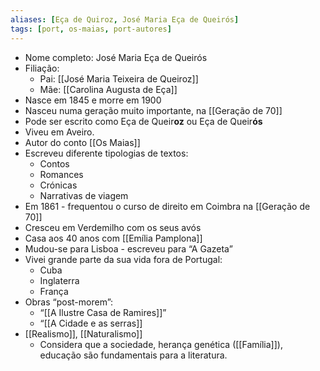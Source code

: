 ```yaml
---
aliases: [Eça de Quiroz, José Maria Eça de Queirós]
tags: [port, os-maias, port-autores]
---
```


- Nome completo: José Maria Eça de Queirós
- Filiação:
	- Pai: [[José Maria Teixeira de Queiroz]]
	- Mãe: [[Carolina Augusta de Eça]]
- Nasce em 1845 e morre em 1900
- Nasceu numa geração muito importante, na [[Geração de 70]]
- Pode ser escrito como Eça de Queir**oz** ou Eça de Queir**ós**
- Viveu em Aveiro.
- Autor do conto [[Os Maias]]
- Escreveu diferente tipologias de textos:
	- Contos
	- Romances
	- Crónicas
	- Narrativas de viagem
- Em 1861 - frequentou o curso de direito em Coimbra na [[Geração de 70]]
- Cresceu em Verdemilho com os seus avós
- Casa aos 40 anos com [[Emília Pamplona]]
- Mudou-se para Lisboa - escreveu para “A Gazeta”
- Vivei grande parte da sua vida fora de Portugal:
	- Cuba
	- Inglaterra
	- França
- Obras “post-morem”:
	- “[[A Ilustre Casa de Ramires]]”
	- “[[A Cidade e as serras]]
- [[Realismo]], [[Naturalismo]]
	- Considera que a sociedade, herança genética ([[Família]]), educação são fundamentais para a literatura.